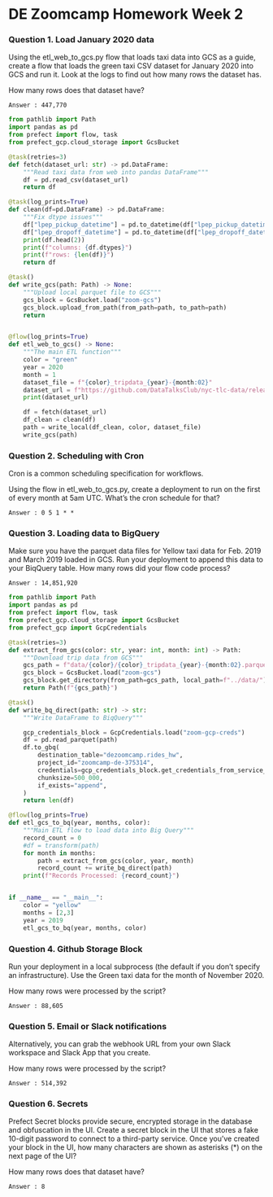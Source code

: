 # DE Zoomcamp Homework Week 2

### Question 1. Load January 2020 data

Using the etl_web_to_gcs.py flow that loads taxi data into GCS as a guide, create a flow that loads the green taxi CSV dataset for January 2020 into GCS and run it. Look at the logs to find out how many rows the dataset has.

How many rows does that dataset have?

```text 
Answer : 447,770
```

```python 
from pathlib import Path
import pandas as pd
from prefect import flow, task
from prefect_gcp.cloud_storage import GcsBucket

@task(retries=3)
def fetch(dataset_url: str) -> pd.DataFrame:
    """Read taxi data from web into pandas DataFrame"""
    df = pd.read_csv(dataset_url)
    return df

@task(log_prints=True)
def clean(df=pd.DataFrame) -> pd.DataFrame:
    """Fix dtype issues"""
    df["lpep_pickup_datetime"] = pd.to_datetime(df["lpep_pickup_datetime"])
    df["lpep_dropoff_datetime"] = pd.to_datetime(df["lpep_dropoff_datetime"])
    print(df.head(2))
    print(f"columns: {df.dtypes}")
    print(f"rows: {len(df)}")
    return df

@task()
def write_gcs(path: Path) -> None:
    """Upload local parquet file to GCS"""
    gcs_block = GcsBucket.load("zoom-gcs")
    gcs_block.upload_from_path(from_path=path, to_path=path)
    return


@flow(log_prints=True)
def etl_web_to_gcs() -> None:
    """The main ETL function"""
    color = "green"
    year = 2020
    month = 1
    dataset_file = f"{color}_tripdata_{year}-{month:02}"
    dataset_url = f"https://github.com/DataTalksClub/nyc-tlc-data/releases/download/{color}/{dataset_file}.csv.gz"
    print(dataset_url)

    df = fetch(dataset_url)
    df_clean = clean(df)
    path = write_local(df_clean, color, dataset_file)
    write_gcs(path)

```

### Question 2. Scheduling with Cron

Cron is a common scheduling specification for workflows.

Using the flow in etl_web_to_gcs.py, create a deployment to run on the first of every month at 5am UTC. What’s the cron schedule for that?

```text 
Answer : 0 5 1 * *
```

### Question 3. Loading data to BigQuery

Make sure you have the parquet data files for Yellow taxi data for Feb. 2019 and March 2019 loaded in GCS. Run your deployment to append this data to your BiqQuery table. How many rows did your flow code process?

```text 
Answer : 14,851,920
```

```python 
from pathlib import Path
import pandas as pd
from prefect import flow, task
from prefect_gcp.cloud_storage import GcsBucket
from prefect_gcp import GcpCredentials

@task(retries=3)
def extract_from_gcs(color: str, year: int, month: int) -> Path:
    """Download trip data from GCS"""
    gcs_path = f"data/{color}/{color}_tripdata_{year}-{month:02}.parquet"
    gcs_block = GcsBucket.load("zoom-gcs")
    gcs_block.get_directory(from_path=gcs_path, local_path=f"../data/")
    return Path(f"{gcs_path}")

@task()
def write_bq_direct(path: str) -> str:
    """Write DataFrame to BiqQuery"""

    gcp_credentials_block = GcpCredentials.load("zoom-gcp-creds")
    df = pd.read_parquet(path)
    df.to_gbq(
        destination_table="dezoomcamp.rides_hw",
        project_id="zoomcamp-de-375314",
        credentials=gcp_credentials_block.get_credentials_from_service_account(),
        chunksize=500_000,
        if_exists="append",
    )
    return len(df)

@flow(log_prints=True)
def etl_gcs_to_bq(year, months, color):
    """Main ETL flow to load data into Big Query"""
    record_count = 0
    #df = transform(path)
    for month in months:
        path = extract_from_gcs(color, year, month)
        record_count += write_bq_direct(path)
    print(f"Records Processed: {record_count}")


if __name__ == "__main__":
    color = "yellow"
    months = [2,3]
    year = 2019
    etl_gcs_to_bq(year, months, color)
```

### Question 4. Github Storage Block

Run your deployment in a local subprocess (the default if you don’t specify an infrastructure). Use the Green taxi data for the month of November 2020.

How many rows were processed by the script?

```text 
Answer : 88,605
```

### Question 5. Email or Slack notifications

Alternatively, you can grab the webhook URL from your own Slack workspace and Slack App that you create.

How many rows were processed by the script?

```text 
Answer : 514,392
```
### Question 6. Secrets

Prefect Secret blocks provide secure, encrypted storage in the database and obfuscation in the UI. Create a secret block in the UI that stores a fake 10-digit password to connect to a third-party service. Once you’ve created your block in the UI, how many characters are shown as asterisks (*) on the next page of the UI?

How many rows does that dataset have?

```text 
Answer : 8
```
